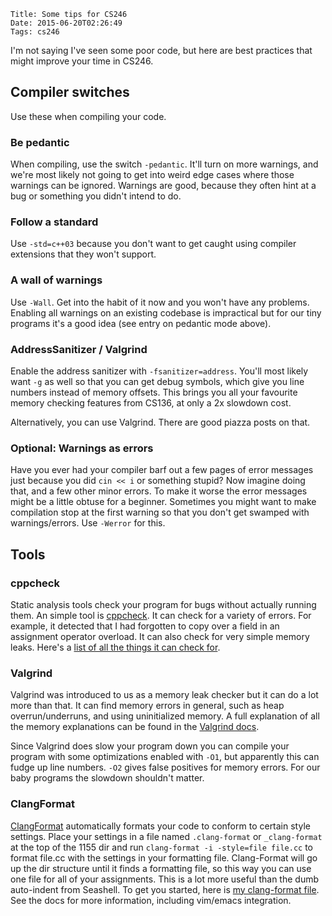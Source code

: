     Title: Some tips for CS246
    Date: 2015-06-20T02:26:49
    Tags: cs246

I'm not saying I've seen some poor code, but here are best practices that might improve your time in CS246.

<!-- more -->

## Compiler switches
Use these when compiling your code.

### Be pedantic
When compiling, use the switch `-pedantic`. It'll turn on more warnings, and we're most likely not going to get into weird edge cases where those warnings can be ignored. Warnings are good, because they often hint at a bug or something you didn't intend to do.

### Follow a standard
Use `-std=c++03` because you don't want to get caught using compiler extensions that they won't support.

### A wall of warnings
Use `-Wall`. Get into the habit of it now and you won't have any problems. Enabling all warnings on an existing codebase is impractical but for our tiny programs it's a good idea (see entry on pedantic mode above).

### AddressSanitizer / Valgrind
Enable the address sanitizer with `-fsanitizer=address`. You'll most likely want `-g` as well so that you can get debug symbols, which give you line numbers instead of memory offsets. This brings you all your favourite memory checking features from CS136, at only a 2x slowdown cost.

Alternatively, you can use Valgrind. There are good piazza posts on that.

### Optional: Warnings as errors
Have you ever had your compiler barf out a few pages of error messages just because you did `cin << i` or something stupid? Now imagine doing that, and a few other minor errors. To make it worse the error messages might be a little obtuse for a beginner. Sometimes you might want to make compilation stop at the first warning so that you don't get swamped with warnings/errors. Use `-Werror` for this.

## Tools
### cppcheck
Static analysis tools check your program for bugs without actually running them. An simple tool is [cppcheck](http://cppcheck.sourceforge.net/). It can check for a variety of errors. For example, it detected that I had forgotten to copy over a field in an assignment operator overload. It can also check for very simple memory leaks. Here's a [list of all the things it can check for](http://sourceforge.net/p/cppcheck/wiki/ListOfChecks/).

### Valgrind
Valgrind was introduced to us as a memory leak checker but it can do a lot more than that. It can find memory errors in general, such as heap overrun/underruns, and using uninitialized memory. A full explanation of all the memory explanations can be found in the [Valgrind docs](http://valgrind.org/docs/manual/mc-manual.html#mc-manual.errormsgs).

Since Valgrind does slow your program down you can compile your program with some optimizations enabled with `-O1`, but apparently this can fudge up line numbers. `-O2` gives false positives for memory errors. For our baby programs the slowdown shouldn't matter.

### ClangFormat
[ClangFormat](http://clang.llvm.org/docs/ClangFormat.html) automatically formats your code to conform to certain style settings. Place your settings in a file named `.clang-format` or `_clang-format` at the top of the 1155 dir and run `clang-format -i -style=file file.cc` to format file.cc with the settings in your formatting file. Clang-Format will go up the dir structure until it finds a formatting file, so this way you can use one file for all of your assignments. This is a lot more useful than the dumb auto-indent from Seashell. To get you started, here is [my clang-format file](/d/_clang-format). See the docs for more information, including vim/emacs integration.

